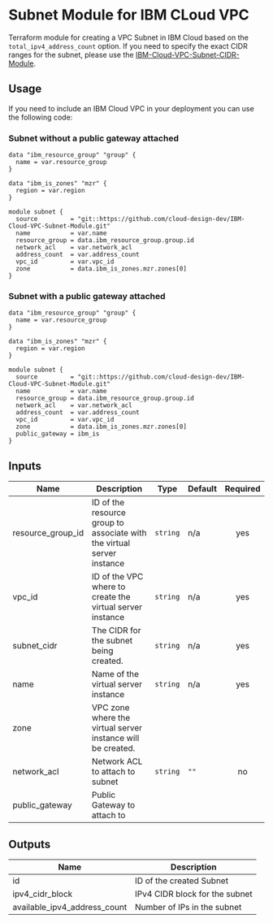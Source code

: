 # Subnet Module for IBM CLoud VPC 
Terraform module for creating a VPC Subnet in IBM Cloud based on the `total_ipv4_address_count` option. If you need to specify the exact CIDR ranges for the subnet, please use the [IBM-Cloud-VPC-Subnet-CIDR-Module](https://github.com/cloud-design-dev/IBM-Cloud-VPC-Subnet-CIDR-Module).

## Usage
If you need to include an IBM Cloud VPC in your deployment you can use the following code:

### Subnet **without** a public gateway attached

```
data "ibm_resource_group" "group" {
  name = var.resource_group
}

data "ibm_is_zones" "mzr" {
  region = var.region
}

module subnet {
  source         = "git::https://github.com/cloud-design-dev/IBM-Cloud-VPC-Subnet-Module.git"
  name           = var.name
  resource_group = data.ibm_resource_group.group.id
  network_acl    = var.network_acl
  address_count  = var.address_count
  vpc_id         = var.vpc_id
  zone           = data.ibm_is_zones.mzr.zones[0]
}
```

### Subnet **with** a public gateway attached

```
data "ibm_resource_group" "group" {
  name = var.resource_group
}

data "ibm_is_zones" "mzr" {
  region = var.region
}

module subnet {
  source         = "git::https://github.com/cloud-design-dev/IBM-Cloud-VPC-Subnet-Module.git"
  name           = var.name
  resource_group = data.ibm_resource_group.group.id
  network_acl    = var.network_acl
  address_count  = var.address_count
  vpc_id         = var.vpc_id
  zone           = data.ibm_is_zones.mzr.zones[0]
  public_gateway = ibm_is
}
```

## Inputs

| Name | Description | Type | Default | Required |
|------|-------------|------|---------|:--------:|
| resource\_group\_id | ID of the resource group to associate with the virtual server instance | `string` | n/a | yes |
| vpc\_id | ID of the VPC where to create the virtual server instance | `string` | n/a | yes |
| subnet\_cidr | The CIDR for the subnet being created. | `string` | n/a | yes |
| name | Name of the virtual server instance | `string` | n/a | yes |
| zone | VPC zone where the virtual server instance will be created.
| network\_acl | Network ACL to attach to subnet | `string` | `""` | no |
| public\_gateway | Public Gateway to attach to 


## Outputs

| Name | Description |
|------|-------------|
| id | ID of the created Subnet | 
| ipv4_cidr_block | IPv4 CIDR block for the subnet |
| available_ipv4_address_count | Number of IPs in the subnet  | 

